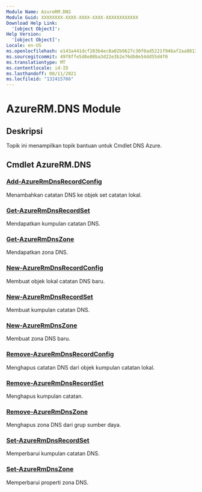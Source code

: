 ```yaml
---
Module Name: AzureRM.DNS
Module Guid: XXXXXXXX-XXXX-XXXX-XXXX-XXXXXXXXXXXX
Download Help Link:
  '[object Object]': 
Help Version:
  '[object Object]': 
Locale: en-US
ms.openlocfilehash: e143a441dcf203b4ec8a02b9627c30f0ad5221f946af2aa08137ab30f43f5b41
ms.sourcegitcommit: 49f8ffe5d8e08ba3d22e3b2e76db0e54dd55d4f0
ms.translationtype: MT
ms.contentlocale: id-ID
ms.lasthandoff: 08/11/2021
ms.locfileid: "132415766"
---
```

# AzureRM.DNS Module
## Deskripsi
Topik ini menampilkan topik bantuan untuk Cmdlet DNS Azure.

## Cmdlet AzureRM.DNS
### [Add-AzureRmDnsRecordConfig](Add-AzureRmDnsRecordConfig.md)
Menambahkan catatan DNS ke objek set catatan lokal.

### [Get-AzureRmDnsRecordSet](Get-AzureRmDnsRecordSet.md)
Mendapatkan kumpulan catatan DNS.

### [Get-AzureRmDnsZone](Get-AzureRmDnsZone.md)
Mendapatkan zona DNS.

### [New-AzureRmDnsRecordConfig](New-AzureRmDnsRecordConfig.md)
Membuat objek lokal catatan DNS baru.

### [New-AzureRmDnsRecordSet](New-AzureRmDnsRecordSet.md)
Membuat kumpulan catatan DNS.

### [New-AzureRmDnsZone](New-AzureRmDnsZone.md)
Membuat zona DNS baru.

### [Remove-AzureRmDnsRecordConfig](Remove-AzureRmDnsRecordConfig.md)
Menghapus catatan DNS dari objek kumpulan catatan lokal.

### [Remove-AzureRmDnsRecordSet](Remove-AzureRmDnsRecordSet.md)
Menghapus kumpulan catatan.

### [Remove-AzureRmDnsZone](Remove-AzureRmDnsZone.md)
Menghapus zona DNS dari grup sumber daya.

### [Set-AzureRmDnsRecordSet](Set-AzureRmDnsRecordSet.md)
Memperbarui kumpulan catatan DNS.

### [Set-AzureRmDnsZone](Set-AzureRmDnsZone.md)
Memperbarui properti zona DNS.

